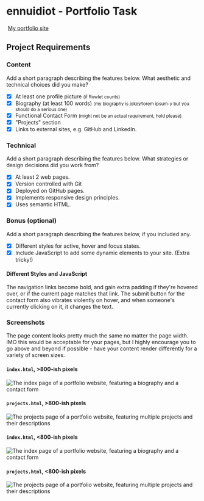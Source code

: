 #  ennuidiot - Portfolio Task
​
[My portfolio site](https://ennuidiot.github.io/)
​
## Project Requirements

### Content
 Add a short paragraph describing the features below. What aesthetic and technical choices did you make? 
- [x] At least one profile picture <small>(if Rowlet counts)</small>
- [x] Biography (at least 100 words) <small>(my biography is jokey/lorem ipsum-y but you should do a serious one)</small>
- [x] Functional Contact Form <small>(might not be an actual requirement, hold please)</small>
- [x] "Projects" section 
- [x] Links to external sites, e.g. GitHub and LinkedIn.
​
### Technical
 Add a short paragraph describing the features below. What strategies or design decisions did you work from? 
- [x] At least 2 web pages.
- [x] Version controlled with Git
- [x] Deployed on GitHub pages.
- [x] Implements responsive design principles.
- [x] Uses semantic HTML.

### Bonus (optional)
 Add a short paragraph describing the features below, if you included any. 
- [x] Different styles for active, hover and focus states.
- [x] Include JavaScript to add some dynamic elements to your site. (Extra tricky!)

#### Different Styles and JavaScript

The navigation links become bold, and gain extra padding if they're hovered over, or if the current page matches that 
link. The submit button for the contact form also vibrates violently on hover, and when someone's currently clicking on
it, it changes the text.
​
### Screenshots
The page content looks pretty much the same no matter the page width. IMO this would be acceptable for your pages, but
I highly encourage you to go above and beyond if possible - have your content render differently for a variety of screen
sizes.

####  `index.html`, >800-ish pixels
![The index page of a portfolio website, featuring a biography and a contact form](./readme_img/index_large.jpeg)

####  `projects.html`, >800-ish pixels
![The projects page of a portfolio website, featuring multiple projects and their descriptions](./readme_img/projects_large.jpeg)

####  `index.html`, <800-ish pixels
![The index page of a portfolio website, featuring a biography and a contact form](./readme_img/index_small.jpeg)

####  `projects.html`, <800-ish pixels
![The projects page of a portfolio website, featuring multiple projects and their descriptions](./readme_img/projects_small.jpeg)
